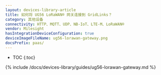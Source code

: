 ```yaml
---
layout: devices-library-article
title: 如何将 UG56 LoRaWAN® 网关连接到 GridLinks？
category: 其他设备
connectivity: HTTP、MQTT、UDP、NB-IoT、LTE-M、LoRaWAN®
vendor: Milesight
hasIntegrationDeviceConfiguration: true
deviceImageFileName: ug56-lorawan-gateway.png
docsPrefix: paas/
---
```


* TOC
{:toc}

{% include /docs/devices-library/guides/ug56-lorawan-gateway.md %}